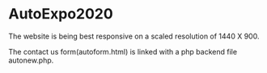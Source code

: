 # AutoExpo2020

The website is being best responsive on a scaled resolution of 1440 X 900.

The contact us form(autoform.html) is linked with a php backend file autonew.php.
